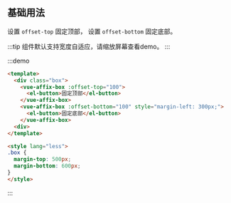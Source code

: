 ## 基础用法

设置 `offset-top` 固定顶部， 设置 `offset-bottom` 固定底部。

:::tip
组件默认支持宽度自适应，请缩放屏幕查看demo。
:::

:::demo 
```html
<template>
  <div class="box">
    <vue-affix-box :offset-top="100">
      <el-button>固定顶部</el-button>
    </vue-affix-box>
    <vue-affix-box :offset-bottom="100" style="margin-left: 300px;">
      <el-button>固定底部</el-button>
    </vue-affix-box>
  <div>
</template>

<style lang="less">
.box {
  margin-top: 500px;
  margin-bottom: 600px;
}
</style>
```
:::

